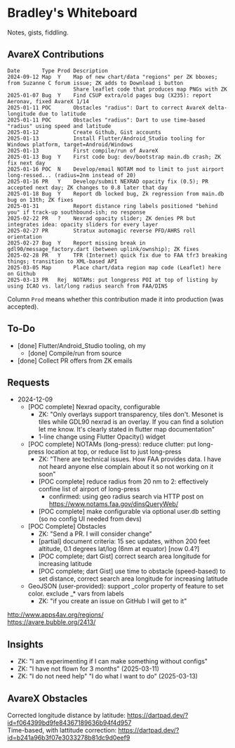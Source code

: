 # Bradley's Whiteboard
Notes, gists, fiddling.

## AvareX Contributions
```
Date       Type Prod Description
2024-09-12 Map  Y    Map of new chart/data "regions" per ZK bboxes; from Suzanne C forum issue; ZK adds to Download i button
                     Share leaflet code that produces map PNGs with ZK
2025-01-07 Bug  Y    Find CSUP extra/old pages bug (X235): report Aeronav, fixed AvareX 1/14
2025-01-11 POC       Obstacles "radius": Dart to correct AvareX delta-longitude due to latitude
2025-01-11 POC       Obstacles "radius": Dart to use time-based "radius" using speed and latitude
2025-01-12           Create Github, Gist accounts
2025-01-13           Install Flutter/Android_Studio tooling for Windows platform, target=Android/Windows
2025-01-13           First compile/run of AvareX
2025-01-13 Bug  Y    First code bug: dev/bootstrap main.db crash; ZK fix next day
2025-01-16 POC  N    Develop/email NOTAM mod to limit to just airport long-ressed... (radius=2nm instead of 20)
2025-01-16 PR   Y    Develop/submit NEXRAD opacity fix (0.5); PR accepted next day; ZK changes to 0.8 later that day
2025-01-18 Bug  Y    Report db locked bug, Zk regression from main.db bug on 13th; ZK fixes
2025-01-31           Report distance ring labels positioned "behind you" if track-up southbound-ish; no response
2025-02-22 PR   ?    Nexrad opacity slider; ZK denies PR but integrates idea: opacity sliders for every layer
2025-02-27 PR        Stratux automagic reverse PFD/AHRS roll orientation
2025-02-27 Bug  Y    Report missing break in gdl90/message_factory.dart (between uplink/ownship); ZK fixes
2025-02-28 PR   Y    TFR (Internet) quick fix due to FAA tfr3 breaking things; transition to XML-based API
2025-03-05 Map       Place chart/data region map code (Leaflet) here on Github
2025-03-13 PR   Rej  NOTAMs: put longpress POI at top of listing by using ICAO vs. lat/long radius search from FAA/DINS
```
Column `Prod` means whether this contribution made it into production (was accepted).
  
## To-Do
* [done] Flutter/Android_Studio tooling, oh my
    * [done] Compile/run from source
* [done] Collect PR offers from ZK emails

## Requests
* 2024-12-09
   * [POC complete] Nexrad opacity, configurable
      * ZK: "Only overlays support transparency, tiles don't. Mesonet is tiles while GDL90 nexrad is an overlay. If you can find a solution let me know. It's clearly stated in flutter map documentation"
      * 1-line change using Flutter Opacity() widget
   * [POC complete] NOTAMs (long-press): reduce clutter: put long-press location at top, or reduce list to just long-press
      * ZK: "There are technical issues. How FAA provides data. I have not heard anyone else complain about it so not working on it soon"
      * [POC complete] reduce radius from 20 nm to 2: effectively confine list of airport of long-press
         * confirmed: using geo radius search via HTTP post on https://www.notams.faa.gov/dinsQueryWeb/
      * [POC complete] make configurable via optional user.db setting (so no config UI needed from devs)
   * [POC Complete] Obstacles
      * ZK: "Send a PR. I will consider change"
      * [partial] document criteria: 15 sec updates, withon 200 feet altitude, 0.1 degrees lat/log (6nm at equator) [now 0.4?]
      * [POC complete; dart Gist] correct search area longitude for increasing latitude
      * [POC complete; dart Gist] use time to obstacle (speed-based) to set distance, correct search area longitude for increasing latitude
   * GeoJSON (user-provided): support _color property of feature to set color. exclude _* vars from labels
      * ZK: "if you create an issue on GitHub I will get to it"

http://www.apps4av.org/regions/  
https://avare.bubble.org/2413/  

## Insights
* ZK: "I am experimenting if I can make something without configs"
* ZK: "I have not flown for 3 months" (2025-03-11)
* ZK: "I do not need help"  "I do what I want to do" (2025-03-13)

## AvareX Obstacles
Corrected longitude distance by latitude: https://dartpad.dev/?id=f064399bd9fe84367189636b94f4d957  
Time-based, with lattitude correction:    https://dartpad.dev/?id=b241a96b3f07e3033278b81dc9d0eef9
